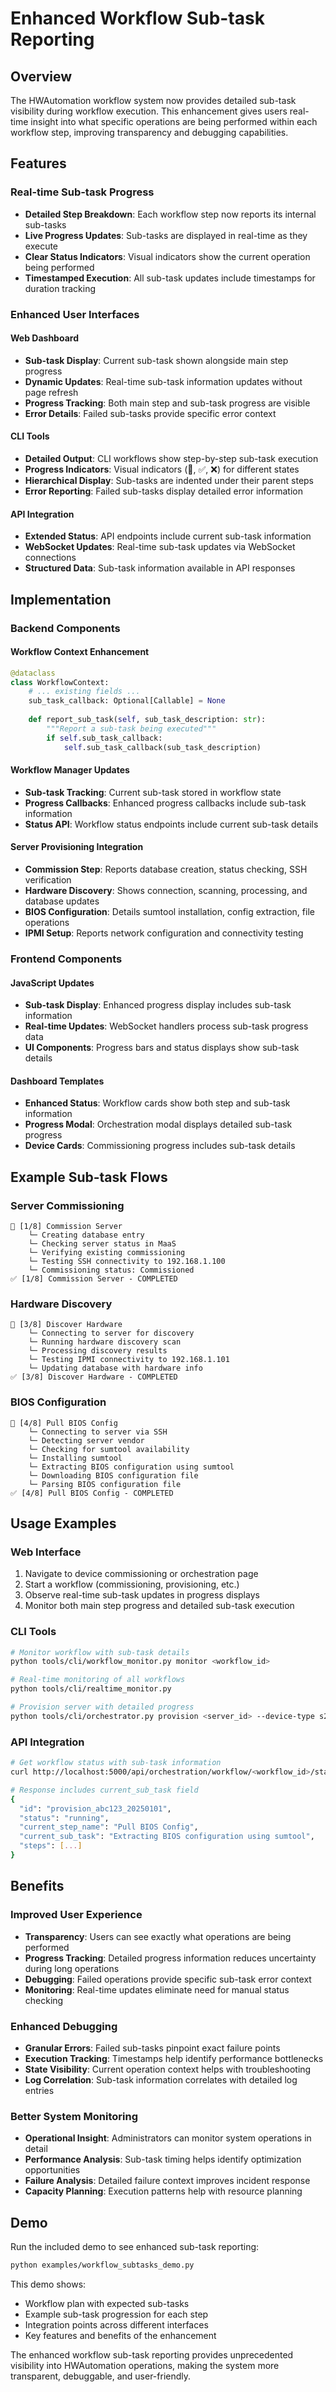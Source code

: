 # Enhanced Workflow Sub-task Reporting

## Overview

The HWAutomation workflow system now provides detailed sub-task visibility during workflow execution. This enhancement gives users real-time insight into what specific operations are being performed within each workflow step, improving transparency and debugging capabilities.

## Features

### Real-time Sub-task Progress
- **Detailed Step Breakdown**: Each workflow step now reports its internal sub-tasks
- **Live Progress Updates**: Sub-tasks are displayed in real-time as they execute
- **Clear Status Indicators**: Visual indicators show the current operation being performed
- **Timestamped Execution**: All sub-task updates include timestamps for duration tracking

### Enhanced User Interfaces

#### Web Dashboard
- **Sub-task Display**: Current sub-task shown alongside main step progress
- **Dynamic Updates**: Real-time sub-task information updates without page refresh
- **Progress Tracking**: Both main step and sub-task progress are visible
- **Error Details**: Failed sub-tasks provide specific error context

#### CLI Tools
- **Detailed Output**: CLI workflows show step-by-step sub-task execution
- **Progress Indicators**: Visual indicators (🔄, ✅, ❌) for different states
- **Hierarchical Display**: Sub-tasks are indented under their parent steps
- **Error Reporting**: Failed sub-tasks display detailed error information

#### API Integration
- **Extended Status**: API endpoints include current sub-task information
- **WebSocket Updates**: Real-time sub-task updates via WebSocket connections
- **Structured Data**: Sub-task information available in API responses

## Implementation

### Backend Components

#### Workflow Context Enhancement
```python
@dataclass
class WorkflowContext:
    # ... existing fields ...
    sub_task_callback: Optional[Callable] = None
    
    def report_sub_task(self, sub_task_description: str):
        """Report a sub-task being executed"""
        if self.sub_task_callback:
            self.sub_task_callback(sub_task_description)
```

#### Workflow Manager Updates
- **Sub-task Tracking**: Current sub-task stored in workflow state
- **Progress Callbacks**: Enhanced progress callbacks include sub-task information
- **Status API**: Workflow status endpoints include current sub-task details

#### Server Provisioning Integration
- **Commission Step**: Reports database creation, status checking, SSH verification
- **Hardware Discovery**: Shows connection, scanning, processing, and database updates
- **BIOS Configuration**: Details sumtool installation, config extraction, file operations
- **IPMI Setup**: Reports network configuration and connectivity testing

### Frontend Components

#### JavaScript Updates
- **Sub-task Display**: Enhanced progress display includes sub-task information
- **Real-time Updates**: WebSocket handlers process sub-task progress data
- **UI Components**: Progress bars and status displays show sub-task details

#### Dashboard Templates
- **Enhanced Status**: Workflow cards show both step and sub-task information
- **Progress Modal**: Orchestration modal displays detailed sub-task progress
- **Device Cards**: Commissioning progress includes sub-task details

## Example Sub-task Flows

### Server Commissioning
```
🔄 [1/8] Commission Server
    └─ Creating database entry
    └─ Checking server status in MaaS
    └─ Verifying existing commissioning
    └─ Testing SSH connectivity to 192.168.1.100
    └─ Commissioning status: Commissioned
✅ [1/8] Commission Server - COMPLETED
```

### Hardware Discovery
```
🔄 [3/8] Discover Hardware
    └─ Connecting to server for discovery
    └─ Running hardware discovery scan
    └─ Processing discovery results
    └─ Testing IPMI connectivity to 192.168.1.101
    └─ Updating database with hardware info
✅ [3/8] Discover Hardware - COMPLETED
```

### BIOS Configuration
```
🔄 [4/8] Pull BIOS Config
    └─ Connecting to server via SSH
    └─ Detecting server vendor
    └─ Checking for sumtool availability
    └─ Installing sumtool
    └─ Extracting BIOS configuration using sumtool
    └─ Downloading BIOS configuration file
    └─ Parsing BIOS configuration file
✅ [4/8] Pull BIOS Config - COMPLETED
```

## Usage Examples

### Web Interface
1. Navigate to device commissioning or orchestration page
2. Start a workflow (commissioning, provisioning, etc.)
3. Observe real-time sub-task updates in progress displays
4. Monitor both main step progress and detailed sub-task execution

### CLI Tools
```bash
# Monitor workflow with sub-task details
python tools/cli/workflow_monitor.py monitor <workflow_id>

# Real-time monitoring of all workflows
python tools/cli/realtime_monitor.py

# Provision server with detailed progress
python tools/cli/orchestrator.py provision <server_id> --device-type s2.c2.small
```

### API Integration
```bash
# Get workflow status with sub-task information
curl http://localhost:5000/api/orchestration/workflow/<workflow_id>/status

# Response includes current_sub_task field
{
  "id": "provision_abc123_20250101",
  "status": "running",
  "current_step_name": "Pull BIOS Config",
  "current_sub_task": "Extracting BIOS configuration using sumtool",
  "steps": [...]
}
```

## Benefits

### Improved User Experience
- **Transparency**: Users can see exactly what operations are being performed
- **Progress Tracking**: Detailed progress information reduces uncertainty during long operations
- **Debugging**: Failed operations provide specific sub-task error context
- **Monitoring**: Real-time updates eliminate need for manual status checking

### Enhanced Debugging
- **Granular Errors**: Failed sub-tasks pinpoint exact failure points
- **Execution Tracking**: Timestamps help identify performance bottlenecks
- **State Visibility**: Current operation context helps with troubleshooting
- **Log Correlation**: Sub-task information correlates with detailed log entries

### Better System Monitoring
- **Operational Insight**: Administrators can monitor system operations in detail
- **Performance Analysis**: Sub-task timing helps identify optimization opportunities
- **Failure Analysis**: Detailed failure context improves incident response
- **Capacity Planning**: Execution patterns help with resource planning

## Demo

Run the included demo to see enhanced sub-task reporting:

```bash
python examples/workflow_subtasks_demo.py
```

This demo shows:
- Workflow plan with expected sub-tasks
- Example sub-task progression for each step
- Integration points across different interfaces
- Key features and benefits of the enhancement

The enhanced workflow sub-task reporting provides unprecedented visibility into HWAutomation operations, making the system more transparent, debuggable, and user-friendly.
